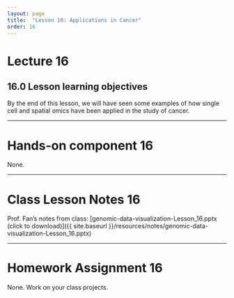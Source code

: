 ```yaml
---
layout: page
title:  "Lesson 16: Applications in Cancer"
order: 16
---
```


# Lecture 16

## 16.0 Lesson learning objectives

By the end of this lesson, we will have seen some examples of how single cell and spatial omics have been applied in the study of cancer. 

---

# Hands-on component 16

None.

---

# Class Lesson Notes 16

Prof. Fan’s notes from class: [genomic-data-visualization-Lesson_16.pptx (click to download)]({{ site.baseurl }}/resources/notes/genomic-data-visualization-Lesson_16.pptx)

---

# Homework Assignment 16

None. Work on your class projects. 




